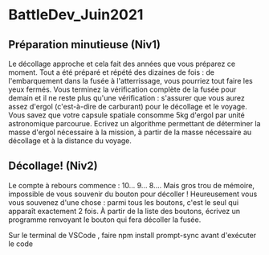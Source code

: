 # BattleDev_Juin2021
## Préparation minutieuse (Niv1)
Le décollage approche et cela fait des années que vous préparez ce moment. Tout a été préparé et répété des dizaines de fois : de l'embarquement dans la fusée à l'atterrissage, vous pourriez tout faire les yeux fermés. Vous terminez la vérification complète de la fusée pour demain et il ne reste plus qu'une vérification : s'assurer que vous aurez assez d'ergol (c'est-à-dire de carburant) pour le décollage et le voyage. Vous savez que votre capsule spatiale consomme 5kg d'ergol par unité astronomique parcourue. 
Ecrivez un algorithme permettant de déterminer la masse d'ergol nécessaire à la mission, à partir de la masse nécessaire au décollage et à la distance du voyage.

## Décollage! (Niv2)
Le compte à rebours commence : 10... 9... 8.... Mais gros trou de mémoire, impossible de vous souvenir du bouton pour décoller ! Heureusement vous vous souvenez d'une chose : parmi tous les boutons, c'est le seul qui apparaît exactement 2 fois.
À partir de la liste des boutons, écrivez un programme renvoyant le bouton qui fera décoller la fusée.

Sur le terminal de VSCode , faire npm install prompt-sync avant d'exécuter le code 
